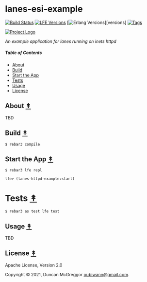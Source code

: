 # lanes-esi-example

[![Build Status][gh-actions-badge]][gh-actions]
[![LFE Versions][lfe badge]][lfe]
[![Erlang Versions][erlang badge]][versions]
[![Tags][github tags badge]][github tags]

[![Project Logo][logo]][logo-large]

*An example application for lanes running on inets httpd*

##### Table of Contents

* [About](#about-)
* [Build](#build-)
* [Start the App](#start-the-app-)
* [Tests](#tests-)
* [Usage](#usage-)
* [License](#license-)

## About [&#x219F;](#table-of-contents)

TBD

## Build [&#x219F;](#table-of-contents)

```shell
$ rebar3 compile
```

## Start the App [&#x219F;](#table-of-contents)

```shell
$ rebar3 lfe repl
```

``` cl
lfe> (lanes-httpd-example:start)
```

# Tests [&#x219F;](#table-of-contents)

```shell
$ rebar3 as test lfe test
```

## Usage [&#x219F;](#table-of-contents)

TBD

## License [&#x219F;](#table-of-contents)

Apache License, Version 2.0

Copyright © 2021, Duncan McGreggor <oubiwann@gmail.com>.

<!-- Named page links below: /-->

[logo]: https://avatars1.githubusercontent.com/u/3434967?s=250
[logo-large]: https://avatars1.githubusercontent.com/u/3434967
[github]: https://github.com/ORG/lanes-esi-example
[gitlab]: https://gitlab.com/ORG/lanes-esi-example
[gh-actions-badge]: https://github.com/lfex/lanes/workflows/ci%2Fcd/badge.svg
[gh-actions]: https://github.com/lfex/lanes/actions
[lfe]: https://github.com/lfe/lfe
[lfe badge]: https://img.shields.io/badge/lfe-2.0-blue.svg
[erlang badge]: https://img.shields.io/badge/erlang-19%20to%2024-blue.svg
[version]: https://github.com/ORG/lanes-esi-example/blob/master/.github/workflows/cicd.yml
[github tags]: https://github.com/ORG/lanes-esi-example/tags
[github tags badge]: https://img.shields.io/github/tag/ORG/lanes-esi-example.svg
[github downloads]: https://img.shields.io/github/downloads/ORG/lanes-esi-example/total.svg
